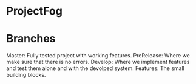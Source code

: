 # ProjectFog

# Branches
Master: Fully tested project with working features.
PreRelease: Where we make sure that there is no errors.
Develop: Where we implement features and test them alone and with the devolped system.
Features: The small building blocks.
